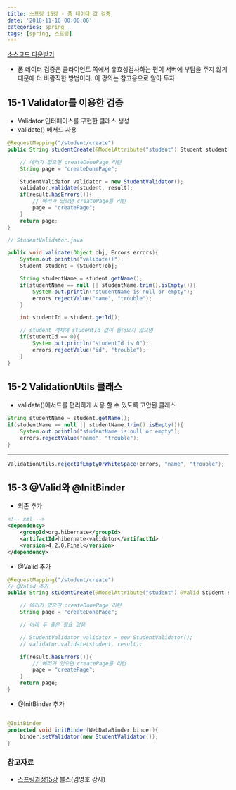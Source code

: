 ```yaml
---
title: 스프링 15강 - 폼 데이터 값 검증
date: '2018-11-16 00:00:00'
categories: spring
tags: [spring, 스프링]
---
```


<a href="http://seouliotcenter.tistory.com/79?category=663840" target="_blank">소스코드 다운받기</a>

* 폼 데이터 검증은 클라이언트 쪽에서 유효성검사하는 편이 서버에 부담을 주지 않기 때문에 더 바람직한 방법이다. 이 강의는 참고용으로 알아 두자

## 15-1 Validator를 이용한 검증

* Validator 인터페이스를 구현한 클래스 생성
* validate() 메서드 사용

```java
@RequestMapping("/student/create")
public String studentCreate(@ModelAttribute("student") Student student, BindingResult result){

	// 에러가 없으면 createDonePage 리턴
	String page = "createDonePage";

	StudentValidator validator = new StudentValidator();
	validator.validate(student, result);
	if(result.hasErrors()){
		// 에러가 있으면 createPage를 리턴
		page = "createPage";
	}
	return page;
}
```

```java
// StudentValidator.java

public void validate(Object obj, Errors errors){
	System.out.println("validate()");
	Student student = (Student)obj;

	String studentName = student.getName();
	if(studentName == null || studentName.trim().isEmpty()){
		System.out.println("studentName is null or empty");
		errors.rejectValue("name", "trouble");
	}

	int studentId = student.getId();

	// student 객체에 studentId 값이 들어오지 않으면
	if(studentId == 0){
		System.out.println("studentId is 0");
		errors.rejectValue("id", "trouble");
	}
}
```

## 15-2 ValidationUtils 클래스

* validate()메서드를 편리하게 사용 할 수 있도록 고안된 클래스

```java
String studentName = student.getName();
if(studentName == null || studentName.trim().isEmpty()){
	System.out.println("studentName is null or empty");
	errors.rejectValue("name", "trouble");
}
```

---

```java
ValidationUtils.rejectIfEmptyOrWhiteSpace(errors, "name", "trouble");
```

## 15-3 @Valid와 @InitBinder

* 의존 추가

```xml
<!-- xml -->
<dependency>
	<groupId>org.hibernate</groupId>
	<artifactId>hibernate-validator</artifactId>
	<version>4.2.0.Final</version>
</dependency>
```

* @Valid 추가

```java
@RequestMapping("/student/create")
// @Valid 추가
public String studentCreate(@ModelAttribute("student") @Valid Student student, BindingResult result){

	// 에러가 없으면 createDonePage 리턴
	String page = "createDonePage";

	// 아래 두 줄은 필요 없음

	// StudentValidator validator = new StudentValidator();
	// validator.validate(student, result);

	if(result.hasErrors()){
		// 에러가 있으면 createPage를 리턴
		page = "createPage";
	}
	return page;
}
```

* @InitBinder 추가 

```java

@InitBinder
protected void initBinder(WebDataBinder binder){
	binder.setValidator(new StudentValidator());
}

```

### 참고자료

* <a href="http://seouliotcenter.tistory.com/79?category=663840" target="_blank">스프링과정15강</a> 블스(김명호 강사)

